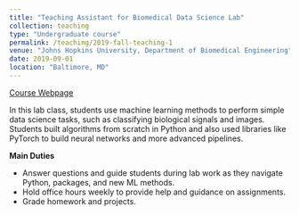 ```yaml
---
title: "Teaching Assistant for Biomedical Data Science Lab"
collection: teaching
type: "Undergraduate course"
permalink: /teaching/2019-fall-teaching-1
venue: "Johns Hopkins University, Department of Biomedical Engineering"
date: 2019-09-01
location: "Baltimore, MD"
---
```

[Course Webpage](http://www.cis.jhu.edu/~bbejar/bmds/)

In this lab class, students use machine learning methods to perform simple data science tasks, such as classifying biological signals and images. Students built algorithms from scratch in Python and also used libraries like PyTorch to build neural networks and more advanced pipelines.

**Main Duties**
- Answer questions and guide students during lab work as they navigate Python, packages, and new ML methods.
- Hold office hours weekly to provide help and guidance on assignments.
- Grade homework and projects.

